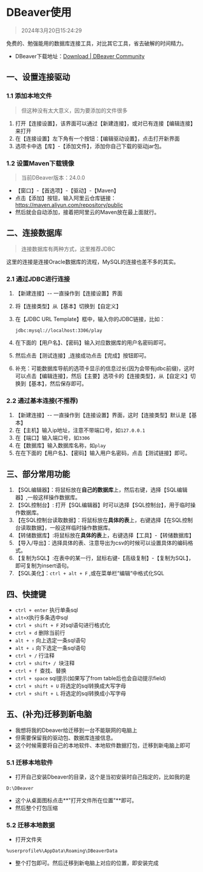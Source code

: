 # DBeaver使用

> 2024年3月20日15:24:29

免费的、勉强能用的数据库连接工具，对比其它工具，省去破解的时间精力。

* DBeaver下载地址：[Download | DBeaver Community](https://dbeaver.io/download/)

## 一、设置连接驱动

### 1.1 添加本地文件

> 但这种没有太大意义，因为要添加的文件很多

1. 打开【连接设置】，该界面可以通过【新建连接】，或对已有连接【编辑连接】来打开
2. 在【连接设置】左下角有一个按钮：【编辑驱动设置】，点击打开新界面
3. 选项卡中选【库】-【添加文件】，添加你自己下载的驱动jar包。

### 1.2 设置Maven下载镜像

> 当前DBeaver版本：24.0.0

* 【窗口】-【首选项】-【驱动】-【Maven】
* 点击【添加】按钮，输入阿里云仓库链接：https://maven.aliyun.com/repository/public
* 然后就会自动添加，接着把阿里云的Maven放在最上面就行。

## 二、连接数据库

> 连接数据库有两种方式，这里推荐JDBC

这里的连接是连接Oracle数据库的流程，MySQL的连接也差不多的其实。

### 2.1 通过JDBC进行连接

1. 【新建连接】-- 一直操作到【连接设置】界面

2. 将【连接类型】从【基本】切换到【自定义】

3. 在【JDBC URL Template】框中，输入你的JDBC链接，比如：

   ```url
   jdbc:mysql://localhost:3306/play
   ```

4. 在下面的【用户名】、【密码】输入对应数据库的用户名密码即可。

5. 然后点击【测试连接】,连接成功点击【完成】按钮即可。

6. 补充：可能数据库导航的选项卡显示的信息过长(因为会带有jdbc前缀)，这时可以点击【编辑连接】，然后【主要】选项卡的【连接类型】，从【自定义】切换到【基本】，然后保存即可。

### 2.2 通过基本连接(不推荐)

1. 【新建连接】-- 一直操作到【连接设置】界面，这时【连接类型】默认是【基本】
2. 在【主机】输入ip地址，注意不带端口号，如`127.0.0.1`
3. 在【端口】输入端口号，如`3306`
4. 在【数据库】输入数据库名称，如`play`
5. 在在下面的【用户名】、【密码】输入用户名密码，点击【测试链接】即可。

## 三、部分常用功能

1. 【SQL编辑器】：将鼠标放在**自己的数据库**上，然后右键，选择【SQL编辑器】,一般这样操作数据库。
2. 【SQL控制台】: 打开【SQL编辑器】时可以选择【SQL控制台】，用于临时操作数据库。
3. 【在SQL控制台读取数据】：将鼠标放在**具体的表**上，右键选择【在SQL控制台读取数据】，一般这样临时操作数据库。
4. 【转储数据库】:将鼠标放在**具体的表**上，右键选择【工具】-【转储数据库】
5. 【导入/导出】：选择具体的表、注意导出为csv的时候可以设置具体的编码格式。
6. 【复制为SQL】:在表中的某一行，鼠标右键-【高级复制】-【复制为SQL】，即可复制为insert语句。
7. 【SQL美化】：`ctrl + alt + F` ,或在菜单栏“编辑“中格式化SQL

## 四、快捷键

* `ctrl + enter` 执行单条sql
* `alt+X`执行多条选中sql
* `ctrl + shift + F` 对sql语句进行格式化
* `ctrl + d` 删除当前行
* `alt + ↑` 向上选定一条sql语句
* `alt + ↓` 向下选定一条sql语句
* `ctrl + /` 行注释
* `ctrl + shift+ / `块注释
* `ctrl + f `查找、替换
* `ctrl + space` sql提示(如果写了from table后也会自动提示field)
* `ctrl + shift + U` 将选定的sql转换成大写字母
* `ctrl + shift + L` 将选定的sql转换成小写字母

## 五、(补充)迁移到新电脑

* 我想将我的Dbeaver给迁移到一台不能联网的电脑上
* 但需要保留我的驱动包、数据库连接信息。
* 这个时候需要将自己的本地软件、本地软件数据打包，迁移到新电脑上即可

### 5.1 迁移本地软件

* 打开自己安装Dbeaver的目录，这个是当初安装时自己指定的，比如我的是

```url
D:\DBeaver
```

* 这个从桌面图标点击**"打开文件所在位置"**即可。
* 然后整个打包压缩

### 5.2 迁移本地数据

* 打开文件夹

```url
%userprofile%\AppData\Roaming\DBeaverData
```

* 整个打包即可。然后迁移到新电脑上对应的位置，即安装完成